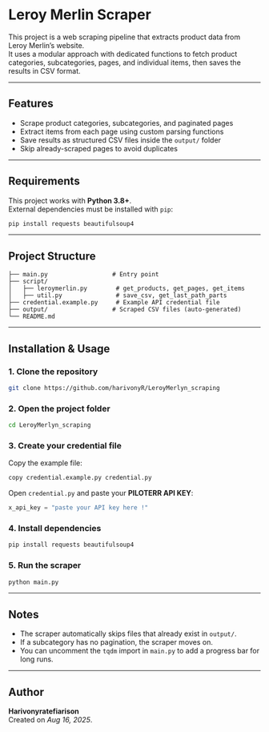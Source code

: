 # Leroy Merlin Scraper

This project is a web scraping pipeline that extracts product data from Leroy Merlin’s website.  
It uses a modular approach with dedicated functions to fetch product categories, subcategories, pages, and individual items, then saves the results in CSV format.

---

## Features

- Scrape product categories, subcategories, and paginated pages
- Extract items from each page using custom parsing functions
- Save results as structured CSV files inside the `output/` folder
- Skip already-scraped pages to avoid duplicates

---

## Requirements

This project works with **Python 3.8+**.  
External dependencies must be installed with `pip`:

```bash
pip install requests beautifulsoup4
```

---

## Project Structure

```
├── main.py                  # Entry point
├── script/
│   ├── leroymerlin.py        # get_products, get_pages, get_items
│   ├── util.py               # save_csv, get_last_path_parts
├── credential.example.py     # Example API credential file
├── output/                  # Scraped CSV files (auto-generated)
└── README.md
```

---

## Installation & Usage

### 1. Clone the repository
```bash
git clone https://github.com/harivonyR/LeroyMerlyn_scraping
```

### 2. Open the project folder
```bash
cd LeroyMerlyn_scraping
```

### 3. Create your credential file
Copy the example file:
```bash
copy credential.example.py credential.py
```

Open `credential.py` and paste your **PILOTERR API KEY**:
```python
x_api_key = "paste your API key here !"
```

### 4. Install dependencies
```bash
pip install requests beautifulsoup4
```

### 5. Run the scraper
```bash
python main.py
```

---

## Notes

- The scraper automatically skips files that already exist in `output/`.  
- If a subcategory has no pagination, the scraper moves on.  
- You can uncomment the `tqdm` import in `main.py` to add a progress bar for long runs.

---

## Author

**Harivonyratefiarison**  
Created on *Aug 16, 2025*.
